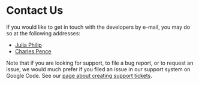 # Contact Us

If you would like to get in touch with the developers by e-mail, you may do so at the following addresses:

-   [Julia Philip](jphilip@nd.edu)
-   [Charles Pence](charles@charlespence.net)

Note that if you are looking for support, to file a bug report, or to request an issue, we would much prefer if you filed an issue in our support system on Google Code. See our [page about creating support tickets](https://github.com/jtophilip/bindingtutor/wiki/FilingATicket).
